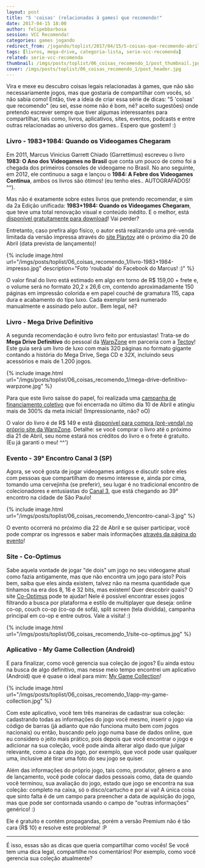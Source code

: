 ```yaml
---
layout: post
title: "5 'coisas' (relacionadas à games) que recomendo!"
date: 2017-04-15 18:00
author: felipebbarbosa
session: VCC Recomenda!
categories: games jogando
redirect_from: /jogando/toplist/2017/04/15/5-coisas-que-recomendo-abril.html
tags: [livros, mega-drive, categoria-lista, serie-vcc-recomenda]
related: serie-vcc-recomenda
thumbnail: /imgs/posts/toplist/06_coisas_recomendo_1/post_thumbnail.jpg
cover: /imgs/posts/toplist/06_coisas_recomendo_1/post_header.jpg
---
```


Vira e mexe eu descubro coisas legais relacionadas à games, que não são necessariamente jogos, mas que gostaria de compartilhar com vocês, só não sabia como! Então, tive a ideia de criar essa série de dicas: "5 'coisas' que recomendo" (eu sei, esse nome não é bom, né? aceito sugestões) onde pretendo escrever sempre que tiver algumas interessantes para compartilhar, tais como, livros, aplicativos, sites, eventos, podcasts e entre outras relacionadas ao universo dos games.. Espero que gostem! :)

<!--more-->

### Livro - 1983+1984: Quando os Videogames Chegaram

Em 2011, Marcus Vinicius Garrett Chiado (Garrettimus) escreveu o livro **1983: O Ano dos Videogames no Brasil** que conta um pouco de como foi a chegada dos primeiros consoles de videogame no Brasil. No ano seguinte, em 2012, ele continuou a saga e lançou o **1984: A Febre dos Videogames Continua**, ambos os livros são ótimos! (eu tenho eles.. AUTOGRAFADOS! ^^).

Mas não é exatamente sobre estes livros que pretendo recomendar, e sim da 2a Edição unificada: **1983+1984: Quando os Videogames Chegaram**, que teve uma total renovação visual e conteúdo inédito. E o melhor, está [disponível gratuitamente para download](http://www.memoriadovideogame.com.br/index.php?page=novo-livro)! Vai perder?

Entretanto, caso prefira algo físico, o autor está realizando uma pré-venda limitada da versão impressa através do [site Playtoy](http://www.playtoy.com.br/brinquedos-novos-livros-novos-livro-1983-1984-quando-videogames-chegaram-p-40180.html) até o próximo dia 20 de Abril (data prevista de lançamento)!

{% include image.html
  url="/imgs/posts/toplist/06_coisas_recomendo_1/livro-1983+1984-impresso.jpg"
  description="Foto 'roubada' do Facebook do Marcus! :)" %}

O valor final do livro está estimado em algo em torno de R\$ 159,00 + frete e, o volume será no formato 20,2 x 26,6 cm, contendo aproximadamente 150 páginas em impressão colorida e em papel couché de gramatura 115, capa dura e acabamento do tipo luxo. Cada exemplar será numerado manualmente e assinado pelo autor.. Bem legal, né?

### Livro - Mega Drive Definitivo

A segunda recomendação é outro livro feito por entusiastas! Trata-se do **Mega Drive Definitivo** do pessoal da [WarpZone](http://warpzone.me/loja/) em parceria com a [Tectoy](http://www.tectoy.com.br/)! Este guia será um livro de luxo com mais 320 páginas no formato gigante contando a história do Mega Drive, Sega CD e 32X, incluindo seus acessórios e mais de 1.200 jogos.

{% include image.html
  url="/imgs/posts/toplist/06_coisas_recomendo_1/mega-drive-definitivo-warpzone.jpg" %}

Para que este livro saísse do papel, foi realizada uma [campanha de financiamento coletivo](https://www.catarse.me/megadrive) que foi encerrada no último dia 10 de Abril e atingiu mais de 300% da meta inicial! (Impressionante, não? oO)

O valor do livro é de R\$ 149 e está [disponível para compra (pré-venda) no próprio site da WarpZone](http://warpzone.me/loja/produto/mega-drive-definitivo/). Detalhe: se você comprar o livro até o próximo dia 21 de Abril, seu nome estará nos créditos do livro e o frete é gratuito. (Eu já garanti o meu! ^^')

### Evento - 39° Encontro Canal 3 (SP)

Agora, se você gosta de jogar videogames antigos e discutir sobre eles com pessoas que compartilham do mesmo interesse e, ainda por cima, tomando uma cervejinha (se preferir), seu lugar é no tradicional encontro de colecionadores e entusiastas do [Canal 3](https://www.facebook.com/groups/canal3/), que está chegando ao 39° encontro na cidade de São Paulo!

{% include image.html
  url="/imgs/posts/toplist/06_coisas_recomendo_1/encontro-canal-3.jpg" %}

O evento ocorrerá no próximo dia 22 de Abril e se quiser participar, você pode comprar os ingressos e saber mais informações [através da página do evento](https://www.eventbrite.com.br/e/39o-encontro-canal-3-sp-tickets-27070765388)!

### Site - Co-Optimus

Sabe aquela vontade de jogar "de dois" um jogo no seu videogame atual como fazia antigamente, mas que não encontra um jogo para isto? Pois bem, saiba que eles ainda existem, talvez não na mesma quantidade que tínhamos na era dos 8, 16 e 32 bits, mas existem! Quer descobrir quais? O site [Co-Optimus](http://www.co-optimus.com) pode te ajudar! Nele é possível encontrar esses jogos filtrando a busca por plataforma e estilo de multiplayer que deseja: online co-op, couch co-op (co-op de sofá), split screen (tela dividida), campanha principal em co-op e entre outros. Vale a visita! :)

{% include image.html
  url="/imgs/posts/toplist/06_coisas_recomendo_1/site-co-optimus.jpg" %}

### Aplicativo - My Game Collection (Android)

E para finalizar, como você gerencia sua coleção de jogos? Eu ainda estou na busca de algo definitivo, mas nesse meio tempo encontrei um aplicativo (Android) que é quase o ideal para mim: [My Game Collection](http://www.my-game-collection.com)!

{% include image.html
  url="/imgs/posts/toplist/06_coisas_recomendo_1/app-my-game-collection.jpg" %}

Com este aplicativo, você tem três maneiras de cadastrar sua coleção: cadastrando todas as informações do jogo você mesmo, inserir o jogo via código de barras (já adianto que não funciona muito bem com jogos nacionais) ou então, buscando pelo jogo numa base de dados online, que eu considero o jeito mais prático, pois depois que você encontrar o jogo e adicionar na sua coleção, você pode ainda alterar algo dado que julgar relevante, como a capa do jogo, por exemplo, que você pode usar qualquer uma, inclusive até tirar uma foto do seu jogo se quiser.

Além das informações do próprio jogo, tais como, produtor, gênero e ano de lançamento, você pode colocar dados pessoais como, data de quando você terminou, sua avaliação do jogo, estado que jogo se encontra na sua coleção: completo na caixa, só o disco/cartucho e por aí vai! A única coisa que sinto falta é de um campo para preencher a data de aquisição do jogo, mas que pode ser contornada usando o campo de "outras informações" genérico! :)

Ele é gratuito e contém propagandas, porém a versão Premium não é tão cara (R\$ 10) e resolve este problema! :P

---

É isso, essas são as dicas que queria compartilhar como vocês! Se você tem uma dica legal, compartilhe nos comentários! Por exemplo, como você gerencia sua coleção atualmente?
